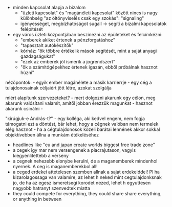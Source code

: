 - minden kapcsolat alapja a bizalom
    - "üzleti kapcsolat" és "magánéleti kapcsolat" között nincs is nagy különbség
"az öltönyviselés csak egy szokás": "signaling"
    - igényességet, megbízhatóságot sugall -> segíti a bizalmi kapcsolatok felépítését
- egy város üzleti központjában beszínezni az épületeket és felcímkézni:
    - "emberek akiket értenek a pénzforgatáshoz"
    - "tapasztalt autókészítők"
    - kórház: "ők többre értékelik mások segítését, mint a saját anyagi gazdagságukat"
    - "ezek az emberek jól ismerik a jogrendszert"
    - "ők a számítógépekhez értenek igazán, ebből próbálnak hasznot húzni"

nézőpontok:
    - egyik ember magánélete a másik karrierrje
    - egy cég a tulajdonosainak céljaiért jött létre, azokat szolgálja

miért alapítunk szervezeteket?
    - mert dolgozni akarunk egy célon, meg akarunk valósítani valamit, amitől jobban érezzük magunkat
    - hasznot akarunk csinálni
    - 

"kirúgjuk-e András-t?"
    - egy kolléga, aki kedvel engem, nem fogja támogatni ezt a döntést, bár lehet, hogy a cégnek valóban nem termelek elég hasznot
    - ha a cégtulajdonosok közeli barátai lennének akkor sokkal objektívebben állna a munkám étékeléséhez

- headlines like "eu and japan create worlds biggest free trade zone"
- a cegek igy mar nem versengenek a piacrajutason, vagyis kiegyenlitettebb a verseny
- a cegnek nehezebb elonybe kerulni, de a maganemberek mindenhol nyernek. A ceg is maganemberekbol all!
- a ceged erdekei attetelesen szemben allnak a sajat erdekeiddel! Pl ha kizarolagossaga van valamire, az lehet h neked mint cegtulajdonksnak jo, de ha az egesz ismeretsegi korodet nezed, lehet h egyuttesen nagyobb hatranyt szenvedtek miatta
- they could compete for everything, they could share share everything, or anything in between
